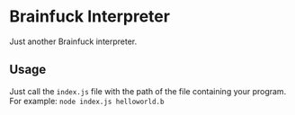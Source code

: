 # Brainfuck Interpreter

Just another Brainfuck interpreter.

## Usage

Just call the `index.js` file with the path of the file containing your program. For example:
`node index.js helloworld.b`
